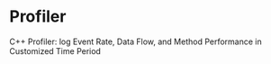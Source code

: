 # Profiler
C++ Profiler: log Event Rate, Data Flow, and Method Performance in Customized Time Period
